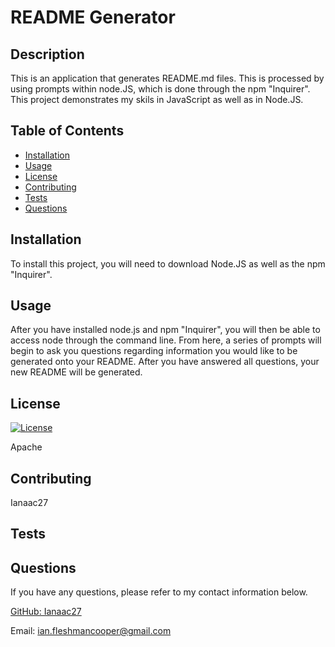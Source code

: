 # README Generator

## Description

This is an application that generates README.md files. This is processed by using prompts within node.JS, which is done through the npm "Inquirer". This project demonstrates my skils in JavaScript as well as in Node.JS.

## Table of Contents

* [Installation](#installation)
* [Usage](#usage)
* [License](#license)
* [Contributing](#contributing)
* [Tests](#tests)
* [Questions](#questions)

## Installation

To install this project, you will need to download Node.JS as well as the npm "Inquirer".

## Usage

After you have installed node.js and npm "Inquirer", you will then be able to access node through the command line. From here, a series of prompts will begin to ask you questions regarding information you would like to be generated onto your README. After you have answered all questions, your new README will be generated.

## License

[![License](https://img.shields.io/badge/License-Apache%202.0-blue.svg)](https://opensource.org/licenses/Apache-2.0)

Apache

## Contributing

Ianaac27

## Tests

## Questions

If you have any questions, please refer to my contact information below.

[GitHub: Ianaac27](https://www.github.com/Ianaac27)

Email: ian.fleshmancooper@gmail.com

